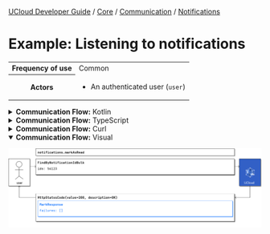 [UCloud Developer Guide](/docs/developer-guide/README.md) / [Core](/docs/developer-guide/core/README.md) / [Communication](/docs/developer-guide/core/communication/README.md) / [Notifications](/docs/developer-guide/core/communication/notifications.md)

# Example: Listening to notifications

<table>
<tr><th>Frequency of use</th><td>Common</td></tr>
<tr>
<th>Actors</th>
<td><ul>
<li>An authenticated user (<code>user</code>)</li>
</ul></td>
</tr>
</table>
<details>
<summary>
<b>Communication Flow:</b> Kotlin
</summary>

```kotlin
NotificationDescriptions.subscription.subscribe(
    Unit,
    user,
    handler = { /* will receive messages listed below */ }
)

/*
Notification(
    id = 56123, 
    message = "Something has happened", 
    meta = JsonObject(mapOf("myParameter" to JsonLiteral(
        content = "42", 
        isString = false, 
    )),)), 
    read = false, 
    ts = 1644846940790, 
    type = "MY_NOTIFICATION_TYPE", 
)
*/

NotificationDescriptions.markAsRead.call(
    FindByNotificationIdBulk(
        ids = "56123", 
    ),
    user
).orThrow()

/*
MarkResponse(
    failures = emptyList(), 
)
*/
```


</details>

<details>
<summary>
<b>Communication Flow:</b> TypeScript
</summary>

```typescript
// Authenticated as user
await callAPI(NotificationsApi.markAsRead(
    {
        "ids": "56123"
    }
);

/*
{
    "failures": [
    ]
}
*/
```


</details>

<details>
<summary>
<b>Communication Flow:</b> Curl
</summary>

```bash
# ------------------------------------------------------------------------------------------------------
# $host is the UCloud instance to contact. Example: 'http://localhost:8080' or 'https://cloud.sdu.dk'
# $accessToken is a valid access-token issued by UCloud
# ------------------------------------------------------------------------------------------------------

# Authenticated as user
curl -XPOST -H "Authorization: Bearer $accessToken" -H "Content-Type: content-type: application/json; charset=utf-8" "$host/api/notifications/read" -d '{
    "ids": "56123"
}'


# {
#     "failures": [
#     ]
# }

```


</details>

<details open>
<summary>
<b>Communication Flow:</b> Visual
</summary>

![](/docs/diagrams/notifications_subscription.png)

</details>



